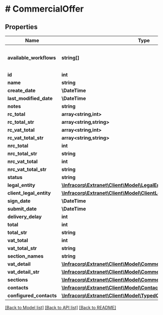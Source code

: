 # # CommercialOffer

## Properties

Name | Type | Description | Notes
------------ | ------------- | ------------- | -------------
**available_workflows** | **string[]** | liste des processus disponible pour l&#39;objet | [optional]
**id** | **int** |  | [optional]
**name** | **string** |  | [optional]
**create_date** | **\DateTime** |  | [optional]
**last_modified_date** | **\DateTime** |  | [optional]
**notes** | **string** |  | [optional]
**rc_total** | **array<string,int>** |  | [optional]
**rc_total_str** | **array<string,string>** |  | [optional]
**rc_vat_total** | **array<string,int>** |  | [optional]
**rc_vat_total_str** | **array<string,string>** |  | [optional]
**nrc_total** | **int** |  | [optional]
**nrc_total_str** | **string** |  | [optional]
**nrc_vat_total** | **int** |  | [optional]
**nrc_vat_total_str** | **string** |  | [optional]
**status** | **string** |  | [optional]
**legal_entity** | [**\Infracorp\Extranet\Client\Model\LegalEntity**](LegalEntity.md) |  | [optional]
**client_legal_entity** | [**\Infracorp\Extranet\Client\Model\ClientLegalEntity**](ClientLegalEntity.md) |  | [optional]
**sign_date** | **\DateTime** |  | [optional]
**submit_date** | **\DateTime** |  | [optional]
**delivery_delay** | **int** |  | [optional]
**total** | **int** |  | [optional]
**total_str** | **string** |  | [optional]
**vat_total** | **int** |  | [optional]
**vat_total_str** | **string** |  | [optional]
**section_names** | **string** |  | [optional]
**vat_detail** | [**\Infracorp\Extranet\Client\Model\CommercialOfferVatDetailInner[]**](CommercialOfferVatDetailInner.md) |  | [optional]
**vat_detail_str** | [**\Infracorp\Extranet\Client\Model\CommercialOfferVatDetailStrInner[]**](CommercialOfferVatDetailStrInner.md) |  | [optional]
**sections** | [**\Infracorp\Extranet\Client\Model\CommercialOfferSection[]**](CommercialOfferSection.md) |  | [optional]
**contacts** | [**\Infracorp\Extranet\Client\Model\Contact[]**](Contact.md) |  | [optional]
**configured_contacts** | [**\Infracorp\Extranet\Client\Model\TypedContact[]**](TypedContact.md) |  | [optional]

[[Back to Model list]](../../README.md#models) [[Back to API list]](../../README.md#endpoints) [[Back to README]](../../README.md)
